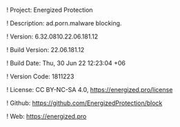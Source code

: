 ! Project: Energized Protection

! Description: ad.porn.malware blocking.

! Version: 6.32.0810.22.06.181.12

! Build Version: 22.06.181.12

! Build Date: Thu, 30 Jun 22 12:23:04 +06

! Version Code: 1811223

! License: CC BY-NC-SA 4.0, https://energized.pro/license

! Github: https://github.com/EnergizedProtection/block

! Web: https://energized.pro
